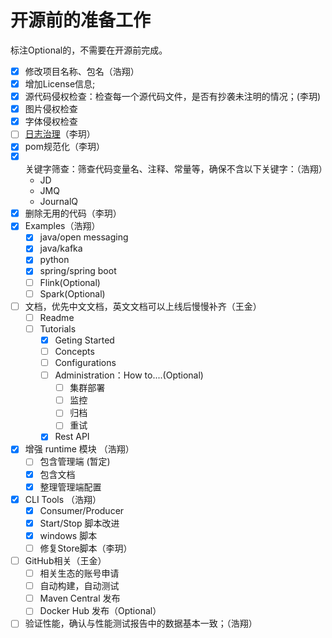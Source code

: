 # 开源前的准备工作

标注Optional的，不需要在开源前完成。

- [x] 修改项目名称、包名（浩翔）
- [x] 增加License信息;
- [x] 源代码侵权检查：检查每一个源代码文件，是否有抄袭未注明的情况；(李玥)
- [x] 图片侵权检查
- [x] 字体侵权检查
- [ ] [日志治理](http://git.jd.com/laf/journalQ/issues/24)（李玥）
- [x] pom规范化（李玥）
- [x] 关键字筛查：筛查代码变量名、注释、常量等，确保不含以下关键字：（浩翔）
  - JD
  - JMQ
  - JournalQ
- [x] 删除无用的代码（李玥）
- [x] Examples（浩翔）
  - [x] java/open messaging
  - [x] java/kafka
  - [x] python
  - [x] spring/spring boot
  - [ ] Flink(Optional)
  - [ ] Spark(Optional)
- [ ] 文档，优先中文文档，英文文档可以上线后慢慢补齐（王金）
  - [ ] Readme
  - [ ] Tutorials
    - [x] Geting Started
    - [ ] Concepts
    - [ ] Configurations
    - [ ] Administration：How to....(Optional)
      - [ ] 集群部署
      - [ ] 监控
      - [ ] 归档
      - [ ] 重试
    - [x] Rest API
- [x] 增强 runtime 模块 （浩翔）
  - [ ] 包含管理端 (暂定)
  - [x] 包含文档
  - [x] 整理管理端配置
- [x] CLI Tools （浩翔）
  - [x] Consumer/Producer
  - [x] Start/Stop 脚本改进
  - [x] windows 脚本
  - [ ] 修复Store脚本（李玥）
- [ ] GitHub相关（王金）
  - [ ] 相关生态的账号申请
  - [ ] 自动构建，自动测试
  - [ ] Maven Central 发布
  - [ ] Docker Hub 发布（Optional）
- [ ] 验证性能，确认与性能测试报告中的数据基本一致；（浩翔）
